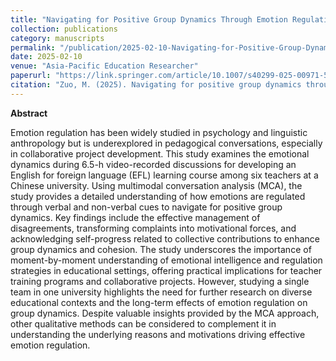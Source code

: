 ```yaml
---
title: "Navigating for Positive Group Dynamics Through Emotion Regulation: A Multimodal Conversation Analysis on Teacher Discussions in Chinese EFL Curriculum Development"
collection: publications
category: manuscripts
permalink: "/publication/2025-02-10-Navigating-for-Positive-Group-Dynamics-Through-Emotion-Regulation"
date: 2025-02-10
venue: "Asia-Pacific Education Researcher"
paperurl: "https://link.springer.com/article/10.1007/s40299-025-00971-5#citeas"
citation: "Zuo, M. (2025). Navigating for positive group dynamics through emotion regulation: A multimodal conversation analysis on teacher discussions in Chinese EFL curriculum development. *Asia-Pacific Education Researcher*. https://doi.org/10.1007/s40299-025-00971-5"
---
```



**Abstract**

Emotion regulation has been widely studied in psychology and linguistic anthropology but is underexplored in pedagogical conversations, especially in collaborative project development. This study examines the emotional dynamics during 6.5-h video-recorded discussions for developing an English for foreign language (EFL) learning course among six teachers at a Chinese university. Using multimodal conversation analysis (MCA), the study provides a detailed understanding of how emotions are regulated through verbal and non-verbal cues to navigate for positive group dynamics. Key findings include the effective management of disagreements, transforming complaints into motivational forces, and acknowledging self-progress related to collective contributions to enhance group dynamics and cohesion. The study underscores the importance of moment-by-moment understanding of emotional intelligence and regulation strategies in educational settings, offering practical implications for teacher training programs and collaborative projects. However, studying a single team in one university highlights the need for further research on diverse educational contexts and the long-term effects of emotion regulation on group dynamics. Despite valuable insights provided by the MCA approach, other qualitative methods can be considered to complement it in understanding the underlying reasons and motivations driving effective emotion regulation.

